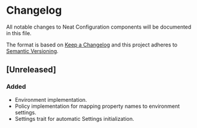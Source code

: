 # Changelog
All notable changes to Neat Configuration components will be documented in this file.

The format is based on [Keep a Changelog](https://keepachangelog.com/en/1.0.0/)
and this project adheres to [Semantic Versioning](https://semver.org/spec/v2.0.0.html).

## [Unreleased]
### Added
- Environment implementation.
- Policy implementation for mapping property names to environment settings.
- Settings trait for automatic Settings initialization.
